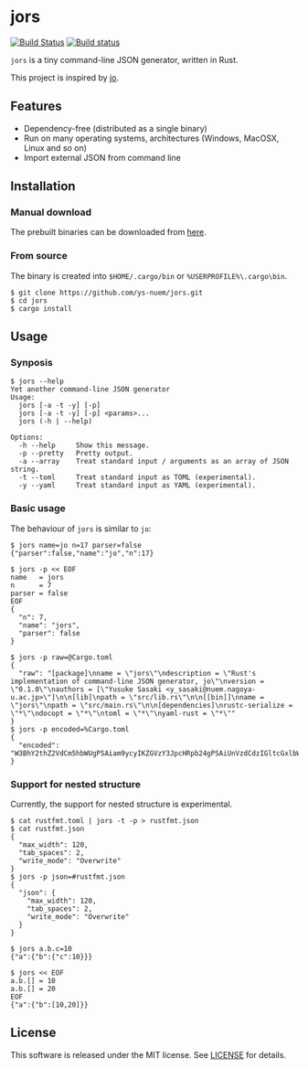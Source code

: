 # jors

[![Build Status](https://travis-ci.org/ys-nuem/jors.svg?branch=master)](https://travis-ci.org/ys-nuem/jors)
[![Build status](https://ci.appveyor.com/api/projects/status/52admc367hopgtyr/branch/master?svg=true)](https://ci.appveyor.com/project/y-sasaki-nuem/jors/branch/master)

`jors` is a tiny command-line JSON generator, written in Rust.

This project is inspired by [jo](https://github.com/jpmens/jo).

## Features
* Dependency-free (distributed as a single binary)
* Run on many operating systems, architectures (Windows, MacOSX, Linux and so on)  
* Import external JSON from command line

## Installation

### Manual download
The prebuilt binaries can be downloaded from [here](https://github.com/ys-nuem/jors/releases).

### From source
The binary is created into `$HOME/.cargo/bin` or `%USERPROFILE%\.cargo\bin`.

```shell-session
$ git clone https://github.com/ys-nuem/jors.git
$ cd jors
$ cargo install
```

## Usage

### Synposis

```shell-session
$ jors --help
Yet another command-line JSON generator
Usage:
  jors [-a -t -y] [-p]
  jors [-a -t -y] [-p] <params>...
  jors (-h | --help)

Options:
  -h --help     Show this message.
  -p --pretty   Pretty output.
  -a --array    Treat standard input / arguments as an array of JSON string.
  -t --toml     Treat standard input as TOML (experimental).
  -y --yaml     Treat standard input as YAML (experimental).
```

### Basic usage
The behaviour of `jors` is similar to `jo`:

```shell-session
$ jors name=jo n=17 parser=false
{"parser":false,"name":"jo","n":17}
```

```shell-session
$ jors -p << EOF
name   = jors
n      = 7
parser = false
EOF
{
  "n": 7,
  "name": "jors",
  "parser": false
}
```

```shell-session
$ jors -p raw=@Cargo.toml
{
  "raw": "[package]\nname = \"jors\"\ndescription = \"Rust's implementation of command-line JSON generator, jo\"\nversion = \"0.1.0\"\nauthors = [\"Yusuke Sasaki <y_sasaki@nuem.nagoya-u.ac.jp>\"]\n\n[lib]\npath = \"src/lib.rs\"\n\n[[bin]]\nname = \"jors\"\npath = \"src/main.rs\"\n\n[dependencies]\nrustc-serialize = \"*\"\ndocopt = \"*\"\ntoml = \"*\"\nyaml-rust = \"*\""
}
$ jors -p encoded=%Cargo.toml
{
  "encoded": "W3BhY2thZ2VdCm5hbWUgPSAiam9ycyIKZGVzY3JpcHRpb24gPSAiUnVzdCdzIGltcGxlbWVudGF0aW9uIG9mIGNvbW1hbmQtbGluZSBKU09OIGdlbmVyYXRvciwgam8iCnZlcnNpb24gPSAiMC4xLjAiCmF1dGhvcnMgPSBbIll1c3VrZSBTYXNha2kgPHlfc2FzYWtpQG51ZW0ubmFnb3lhLXUuYWMuanA+Il0KCltsaWJdCnBhdGggPSAic3JjL2xpYi5ycyIKCltbYmluXV0KbmFtZSA9ICJqb3JzIgpwYXRoID0gInNyYy9tYWluLnJzIgoKW2RlcGVuZGVuY2llc10KcnVzdGMtc2VyaWFsaXplID0gIioiCmRvY29wdCA9ICIqIgp0b21sID0gIioiCnlhbWwtcnVzdCA9ICIqIg=="
}
```

### Support for nested structure
Currently, the support for nested structure is experimental.

```shell-session
$ cat rustfmt.toml | jors -t -p > rustfmt.json
$ cat rustfmt.json
{
  "max_width": 120,
  "tab_spaces": 2,
  "write_mode": "Overwrite"
}
$ jors -p json=#rustfmt.json
{
  "json": {
    "max_width": 120,
    "tab_spaces": 2,
    "write_mode": "Overwrite"
  }
}
```

```shell-session
$ jors a.b.c=10
{"a":{"b":{"c":10}}}

$ jors << EOF
a.b.[] = 10
a.b.[] = 20
EOF
{"a":{"b":[10,20]}}
```

## License
This software is released under the MIT license.
See [LICENSE](LICENSE) for details.
